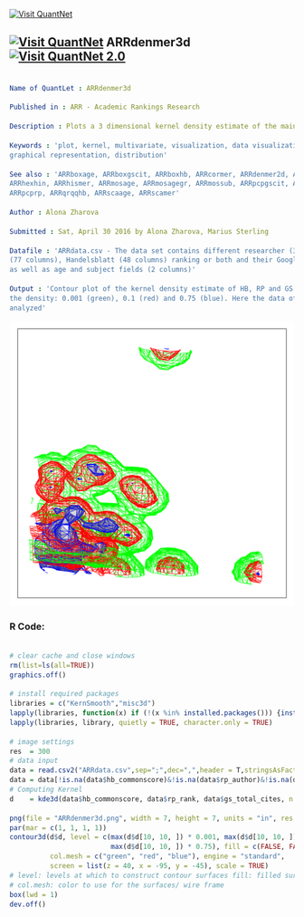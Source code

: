 
[<img src="https://github.com/QuantLet/Styleguide-and-FAQ/blob/master/pictures/banner.png" width="880" alt="Visit QuantNet">](http://quantlet.de/index.php?p=info)

## [<img src="https://github.com/QuantLet/Styleguide-and-Validation-procedure/blob/master/pictures/qloqo.png" alt="Visit QuantNet">](http://quantlet.de/) **ARRdenmer3d** [<img src="https://github.com/QuantLet/Styleguide-and-Validation-procedure/blob/master/pictures/QN2.png" width="60" alt="Visit QuantNet 2.0">](http://quantlet.de/d3/ia)

```yaml

Name of QuantLet : ARRdenmer3d

Published in : ARR - Academic Rankings Research

Description : Plots a 3 dimensional kernel density estimate of the main scores (of HB, GS and RP).

Keywords : 'plot, kernel, multivariate, visualization, data visualization, analysis, descriptive,
graphical representation, distribution'

See also : 'ARRboxage, ARRboxgscit, ARRboxhb, ARRcormer, ARRdenmer2d, ARRhexage, ARRhexcit,
ARRhexhin, ARRhismer, ARRmosage, ARRmosagegr, ARRmossub, ARRpcpgscit, ARRpcphb, ARRpcpmer,
ARRpcprp, ARRqrqqhb, ARRscaage, ARRscamer'

Author : Alona Zharova

Submitted : Sat, April 30 2016 by Alona Zharova, Marius Sterling

Datafile : 'ARRdata.csv - The data set contains different researcher (3218 rows) of either RePEc
(77 columns), Handelsblatt (48 columns) ranking or both and their Google Scholar data (16 columns)
as well as age and subject fields (2 columns)'

Output : 'Contour plot of the kernel density estimate of HB, RP and GS at three different levels of
the density: 0.001 (green), 0.1 (red) and 0.75 (blue). Here the data of 84 researchers from 2015 is
analyzed'

```

![Picture1](ARRdenmer3d.png)


### R Code:
```r

# clear cache and close windows
rm(list=ls(all=TRUE))
graphics.off()

# install required packages
libraries = c("KernSmooth","misc3d")
lapply(libraries, function(x) if (!(x %in% installed.packages())) {install.packages(x)})
lapply(libraries, library, quietly = TRUE, character.only = TRUE)

# image settings
res  = 300
# data input
data = read.csv2("ARRdata.csv",sep=";",dec=",",header = T,stringsAsFactors = FALSE)
data = data[!is.na(data$hb_commonscore)&!is.na(data$rp_author)&!is.na(data$gs_author),]
# Computing Kernel
d    = kde3d(data$hb_commonscore, data$rp_rank, data$gs_total_cites, n = 30)

png(file = "ARRdenmer3d.png", width = 7, height = 7, units = "in", res = res)
par(mar = c(1, 1, 1, 1))
contour3d(d$d, level = c(max(d$d[10, 10, ]) * 0.001, max(d$d[10, 10, ]) * 0.1, 
                         max(d$d[10, 10, ]) * 0.75), fill = c(FALSE, FALSE, TRUE),
          col.mesh = c("green", "red", "blue"), engine = "standard", 
          screen = list(z = 40, x = -95, y = -45), scale = TRUE)
# level: levels at which to construct contour surfaces fill: filled surfaces
# col.mesh: color to use for the surfaces/ wire frame
box(lwd = 1)
dev.off() 
```
